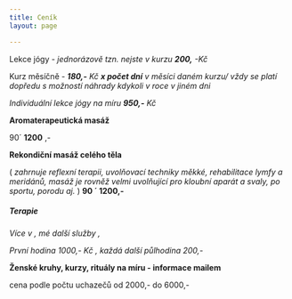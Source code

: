 ```yaml
---
title: Ceník
layout: page

---
```

Lekce jógy - _jednorázově tzn. nejste v kurzu **200,** -Kč_

Kurz měsíčně - **_180,-_**  _Kč **x počet dní** v měsíci daném kurzu/ vždy se platí dopředu s možností náhrady kdykoli v roce v jiném dni_

_Individuální lekce jógy na míru **950,-** Kč_

**Aromaterapeutická masáž**

90´ **1200** ,-

**Rekondiční masáž celého těla**

( _zahrnuje reflexní terapii, uvolňovací techniky měkké, rehabilitace lymfy a meridánů, masáž je rovněž velmi uvolňující pro kloubní aparát a svaly, po sportu, porodu aj._ ) **90 ´ 1200,-**

##### **_Terapie_**

_Více v , mé další služby ,_

_První hodina 1000,- Kč , každá další půlhodina 200,-_

**Ženské kruhy, kurzy, rituály na míru - informace mailem**

cena podle počtu uchazečů od 2000,- do 6000,-